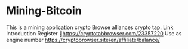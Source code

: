 # Mining-Bitcoin
This is a mining application crypto Browse alliances crypto tap. Link Introduction Register 🔗https://cryptotabbrowser.com/23357220 Use as engine number https://cryptobrowser.site/en/affiliate/balance/
